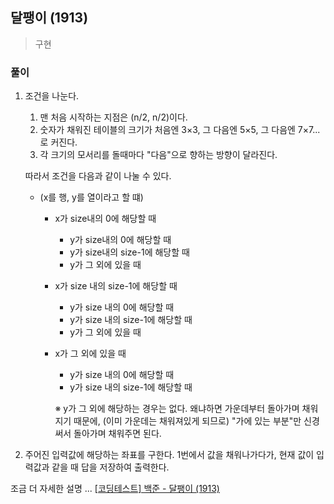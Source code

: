## 달팽이 (1913)
> 구현

### 풀이 
1. 조건을 나눈다. 
   
   1. 맨 처음 시작하는 지점은 (n/2, n/2)이다. 
   2. 숫자가 채워진 테이블의 크기가 처음엔 3×3, 그 다음엔 5×5, 그 다음엔 7×7... 로 커진다.
   3. 각 크기의 모서리를 돌때마다 "다음"으로 향하는 방향이 달라진다. 

   따라서 조건을 다음과 같이 나눌 수 있다.
   - (x를 행, y를 열이라고 할 떄)
        - x가 size내의 0에 해당할 때
          - y가 size내의 0에 해당할 때
          - y가 size내의 size-1에 해당할 때
          - y가 그 외에 있을 때 
        - x가 size 내의 size-1에 해당할 때
          - y가 size 내의 0에 해당할 때
          - y가 size 내의 size-1에 해당할 때
          - y가 그 외에 있을 때
        - x가 그 외에 있을 때
          - y가 size 내의 0에 해당할 때
          - y가 size 내의 size-1에 해당할 때
           
           ※ y가 그 외에 해당하는 경우는 없다. 왜냐하면 가운데부터 돌아가며 채워지기 때문에, (이미 가운데는 채워져있게 되므로) "가에 있는 부분"만 신경써서 돌아가며 채워주면 된다. 

2. 주어진 입력값에 해당하는 좌표를 구한다. 
   1번에서 값을 채워나가다가, 현재 값이 입력값과 같을 때 답을 저장하여 출력한다. 

조금 더 자세한 설명 ... [[코딩테스트] 백준 - 달팽이 (1913)](https://blog.naver.com/diddnjs02/222138836086)
